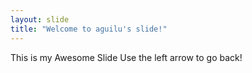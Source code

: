 ```yaml
---
layout: slide
title: "Welcome to aguilu's slide!"
---
```


This is my Awesome Slide
Use the left arrow to go back!
